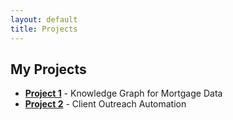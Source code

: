 ```yaml
---
layout: default
title: Projects
---
```




## My Projects
- **[Project 1](https://github.com/yourusername/project1)** - Knowledge Graph for Mortgage Data
- **[Project 2](https://github.com/yourusername/project2)** - Client Outreach Automation
